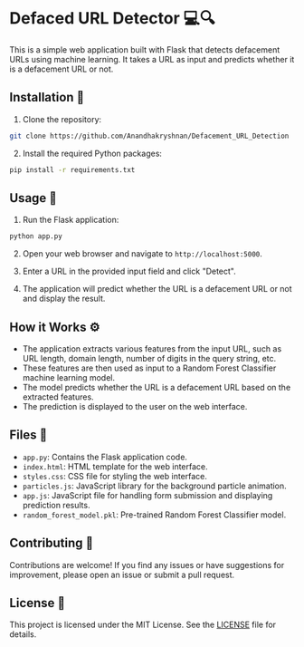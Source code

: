 # Defaced URL Detector 💻🔍

This is a simple web application built with Flask that detects defacement URLs using machine learning. It takes a URL as input and predicts whether it is a defacement URL or not.

## Installation 🚀

1. Clone the repository:

```bash
git clone https://github.com/Anandhakryshnan/Defacement_URL_Detection
```

2. Install the required Python packages:

```bash
pip install -r requirements.txt
```

## Usage 🎯

1. Run the Flask application:

```bash
python app.py
```

2. Open your web browser and navigate to `http://localhost:5000`.

3. Enter a URL in the provided input field and click "Detect".

4. The application will predict whether the URL is a defacement URL or not and display the result.

## How it Works ⚙️

- The application extracts various features from the input URL, such as URL length, domain length, number of digits in the query string, etc.
- These features are then used as input to a Random Forest Classifier machine learning model.
- The model predicts whether the URL is a defacement URL based on the extracted features.
- The prediction is displayed to the user on the web interface.

## Files 📁

- `app.py`: Contains the Flask application code.
- `index.html`: HTML template for the web interface.
- `styles.css`: CSS file for styling the web interface.
- `particles.js`: JavaScript library for the background particle animation.
- `app.js`: JavaScript file for handling form submission and displaying prediction results.
- `random_forest_model.pkl`: Pre-trained Random Forest Classifier model.

## Contributing 🤝

Contributions are welcome! If you find any issues or have suggestions for improvement, please open an issue or submit a pull request.

## License 📝

This project is licensed under the MIT License. See the [LICENSE](LICENSE) file for details.

